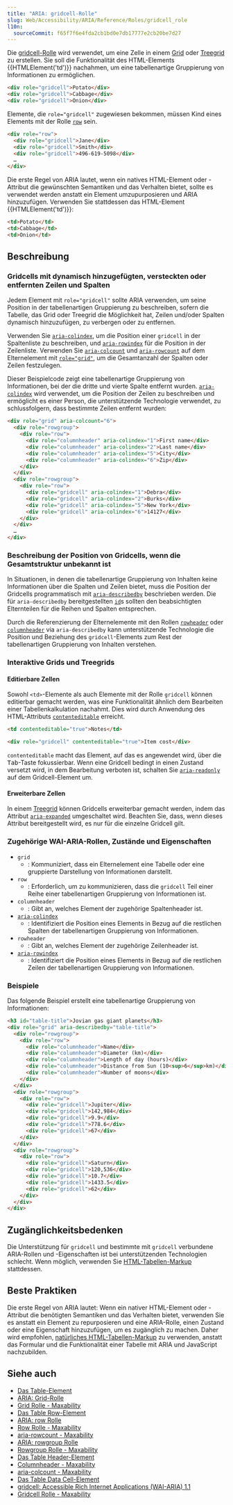 ```yaml
---
title: "ARIA: gridcell-Rolle"
slug: Web/Accessibility/ARIA/Reference/Roles/gridcell_role
l10n:
  sourceCommit: f65f7f6e4fda2cb1bd0e7db17777e2cb20be7d27
---
```


Die [gridcell-Rolle](https://www.w3.org/TR/wai-aria-1.1/#gridcell) wird verwendet, um eine Zelle in einem [Grid](/de/docs/Web/Accessibility/ARIA/Reference/Roles/grid_role) oder [Treegrid](/de/docs/Web/Accessibility/ARIA/Reference/Roles/treegrid_role) zu erstellen. Sie soll die Funktionalität des HTML-Elements {{HTMLElement('td')}} nachahmen, um eine tabellenartige Gruppierung von Informationen zu ermöglichen.

```html
<div role="gridcell">Potato</div>
<div role="gridcell">Cabbage</div>
<div role="gridcell">Onion</div>
```

Elemente, die `role="gridcell"` zugewiesen bekommen, müssen Kind eines Elements mit der Rolle [`row`](/de/docs/Web/Accessibility/ARIA/Reference/Roles/row_role) sein.

```html
<div role="row">
  <div role="gridcell">Jane</div>
  <div role="gridcell">Smith</div>
  <div role="gridcell">496-619-5098</div>
  …
</div>
```

Die erste Regel von ARIA lautet, wenn ein natives HTML-Element oder -Attribut die gewünschten Semantiken und das Verhalten bietet, sollte es verwendet werden anstatt ein Element umzupurposieren und ARIA hinzuzufügen. Verwenden Sie stattdessen das HTML-Element {{HTMLElement('td')}}:

```html
<td>Potato</td>
<td>Cabbage</td>
<td>Onion</td>
```

## Beschreibung

### Gridcells mit dynamisch hinzugefügten, versteckten oder entfernten Zeilen und Spalten

Jedem Element mit `role="gridcell"` sollte ARIA verwenden, um seine Position in der tabellenartigen Gruppierung zu beschreiben, sofern die Tabelle, das Grid oder Treegrid die Möglichkeit hat, Zeilen und/oder Spalten dynamisch hinzuzufügen, zu verbergen oder zu entfernen.

Verwenden Sie [`aria-colindex`](/de/docs/Web/Accessibility/ARIA/Reference/Attributes/aria-colindex), um die Position einer `gridcell` in der Spaltenliste zu beschreiben, und [`aria-rowindex`](/de/docs/Web/Accessibility/ARIA/Reference/Attributes/aria-rowindex) für die Position in der Zeilenliste. Verwenden Sie [`aria-colcount`](/de/docs/Web/Accessibility/ARIA/Reference/Attributes/aria-colcount) und [`aria-rowcount`](/de/docs/Web/Accessibility/ARIA/Reference/Attributes/aria-rowcount) auf dem Elternelement mit [`role="grid"`](/de/docs/Web/Accessibility/ARIA/Reference/Roles/grid_role), um die Gesamtanzahl der Spalten oder Zeilen festzulegen.

Dieser Beispielcode zeigt eine tabellenartige Gruppierung von Informationen, bei der die dritte und vierte Spalte entfernt wurden. [`aria-colindex`](/de/docs/Web/Accessibility/ARIA/Reference/Attributes/aria-colindex) wird verwendet, um die Position der Zeilen zu beschreiben und ermöglicht es einer Person, die unterstützende Technologie verwendet, zu schlussfolgern, dass bestimmte Zeilen entfernt wurden:

```html
<div role="grid" aria-colcount="6">
  <div role="rowgroup">
    <div role="row">
      <div role="columnheader" aria-colindex="1">First name</div>
      <div role="columnheader" aria-colindex="2">Last name</div>
      <div role="columnheader" aria-colindex="5">City</div>
      <div role="columnheader" aria-colindex="6">Zip</div>
    </div>
  </div>
  <div role="rowgroup">
    <div role="row">
      <div role="gridcell" aria-colindex="1">Debra</div>
      <div role="gridcell" aria-colindex="2">Burks</div>
      <div role="gridcell" aria-colindex="5">New York</div>
      <div role="gridcell" aria-colindex="6">14127</div>
    </div>
  </div>
  …
</div>
```

### Beschreibung der Position von Gridcells, wenn die Gesamtstruktur unbekannt ist

In Situationen, in denen die tabellenartige Gruppierung von Inhalten keine Informationen über die Spalten und Zeilen bietet, muss die Position der Gridcells programmatisch mit [`aria-describedby`](/de/docs/Web/Accessibility/ARIA/Reference/Attributes/aria-describedby) beschrieben werden. Die für `aria-describedby` bereitgestellten [`id`](/de/docs/Web/HTML/Global_attributes/id)s sollten den beabsichtigten Elternteilen für die Reihen und Spalten entsprechen.

Durch die Referenzierung der Elternelemente mit den Rollen [`rowheader`](/de/docs/Web/Accessibility/ARIA/Reference/Roles/rowheader_role) oder [`columnheader`](/de/docs/Web/Accessibility/ARIA/Reference/Roles/columnheader_role) via `aria-describedby` kann unterstützende Technologie die Position und Beziehung des `gridcell`-Elements zum Rest der tabellenartigen Gruppierung von Inhalten verstehen.

### Interaktive Grids und Treegrids

#### Editierbare Zellen

Sowohl `<td>`-Elemente als auch Elemente mit der Rolle `gridcell` können editierbar gemacht werden, was eine Funktionalität ähnlich dem Bearbeiten einer Tabellenkalkulation nachahmt. Dies wird durch Anwendung des HTML-Attributs [`contenteditable`](/de/docs/Web/HTML/Global_attributes/contenteditable) erreicht.

```html
<td contenteditable="true">Notes</td>

<div role="gridcell" contenteditable="true">Item cost</div>
```

`contenteditable` macht das Element, auf das es angewendet wird, über die <kbd>Tab</kbd>-Taste fokussierbar. Wenn eine Gridcell bedingt in einen Zustand versetzt wird, in dem Bearbeitung verboten ist, schalten Sie [`aria-readonly`](/de/docs/Web/Accessibility/ARIA/Reference/Attributes/aria-readonly) auf dem Gridcell-Element um.

#### Erweiterbare Zellen

In einem [Treegrid](/de/docs/Web/Accessibility/ARIA/Reference/Roles/treegrid_role) können Gridcells erweiterbar gemacht werden, indem das Attribut [`aria-expanded`](/de/docs/Web/Accessibility/ARIA/Reference/Attributes/aria-expanded) umgeschaltet wird. Beachten Sie, dass, wenn dieses Attribut bereitgestellt wird, es nur für die einzelne Gridcell gilt.

### Zugehörige WAI-ARIA-Rollen, Zustände und Eigenschaften

- `grid`
  - : Kommuniziert, dass ein Elternelement eine Tabelle oder eine gruppierte Darstellung von Informationen darstellt.
- `row`
  - : Erforderlich, um zu kommunizieren, dass die `gridcell` Teil einer Reihe einer tabellenartigen Gruppierung von Informationen ist.
- `columnheader`
  - : Gibt an, welches Element der zugehörige Spaltenheader ist.
- [`aria-colindex`](/de/docs/Web/Accessibility/ARIA/Reference/Attributes/aria-colindex)
  - : Identifiziert die Position eines Elements in Bezug auf die restlichen Spalten der tabellenartigen Gruppierung von Informationen.
- `rowheader`
  - : Gibt an, welches Element der zugehörige Zeilenheader ist.
- [`aria-rowindex`](/de/docs/Web/Accessibility/ARIA/Reference/Attributes/aria-rowindex)
  - : Identifiziert die Position eines Elements in Bezug auf die restlichen Zeilen der tabellenartigen Gruppierung von Informationen.

### Beispiele

Das folgende Beispiel erstellt eine tabellenartige Gruppierung von Informationen:

```html
<h3 id="table-title">Jovian gas giant planets</h3>
<div role="grid" aria-describedby="table-title">
  <div role="rowgroup">
    <div role="row">
      <div role="columnheader">Name</div>
      <div role="columnheader">Diameter (km)</div>
      <div role="columnheader">Length of day (hours)</div>
      <div role="columnheader">Distance from Sun (10<sup>6</sup>km)</div>
      <div role="columnheader">Number of moons</div>
    </div>
  </div>
  <div role="rowgroup">
    <div role="row">
      <div role="gridcell">Jupiter</div>
      <div role="gridcell">142,984</div>
      <div role="gridcell">9.9</div>
      <div role="gridcell">778.6</div>
      <div role="gridcell">67</div>
    </div>
  </div>
  <div role="rowgroup">
    <div role="row">
      <div role="gridcell">Saturn</div>
      <div role="gridcell">120,536</div>
      <div role="gridcell">10.7</div>
      <div role="gridcell">1433.5</div>
      <div role="gridcell">62</div>
    </div>
  </div>
</div>
```

## Zugänglichkeitsbedenken

Die Unterstützung für `gridcell` und bestimmte mit `gridcell` verbundene ARIA-Rollen und -Eigenschaften ist bei unterstützenden Technologien schlecht. Wenn möglich, verwenden Sie [HTML-Tabellen-Markup](/de/docs/Web/HTML/Element/table) stattdessen.

## Beste Praktiken

Die erste Regel von ARIA lautet: Wenn ein nativer HTML-Element oder -Attribut die benötigten Semantiken und das Verhalten bietet, verwenden Sie es anstatt ein Element zu repurposieren und eine ARIA-Rolle, einen Zustand oder eine Eigenschaft hinzuzufügen, um es zugänglich zu machen. Daher wird empfohlen, [natürliches HTML-Tabellen-Markup](/de/docs/Web/HTML/Element/table) zu verwenden, anstatt das Formular und die Funktionalität einer Tabelle mit ARIA und JavaScript nachzubilden.

## Siehe auch

- [Das Table-Element](/de/docs/Web/HTML/Element/table)
- [ARIA: Grid-Rolle](/de/docs/Web/Accessibility/ARIA/Reference/Roles/grid_role)
- [Grid Rolle - Maxability](https://www.maxability.co.in/wai-aria-overview/grid-role/)
- [Das Table Row-Element](/de/docs/Web/HTML/Element/tr)
- [ARIA: row Rolle](/de/docs/Web/Accessibility/ARIA/Reference/Roles/row_role)
- [Row Rolle - Maxability](https://www.maxability.co.in/wai-aria-overview/row-role/)
- [aria-rowcount - Maxability](https://www.maxability.co.in/2018/09/07/aria-rowcount-property/)
- [ARIA: rowgroup Rolle](/de/docs/Web/Accessibility/ARIA/Reference/Roles/rowgroup_role)
- [Rowgroup Rolle - Maxability](https://www.maxability.co.in/wai-aria-overview/rowgroup-role/)
- [Das Table Header-Element](/de/docs/Web/HTML/Element/th)
- [Columnheader - Maxability](https://www.maxability.co.in/wai-aria-overview/columnheader-role/)
- [aria-colcount - Maxability](https://www.maxability.co.in/2017/07/26/aria-colcount-property/)
- [Das Table Data Cell-Element](/de/docs/Web/HTML/Element/td)
- [gridcell: Accessible Rich Internet Applications (WAI-ARIA) 1.1](https://www.w3.org/TR/wai-aria-1.1/#gridcell)
- [Gridcell Rolle - Maxability](https://www.maxability.co.in/wai-aria-overview/gridcell-role/)
